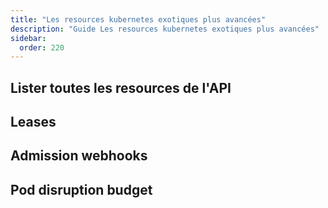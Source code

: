 ```yaml
---
title: "Les resources kubernetes exotiques plus avancées"
description: "Guide Les resources kubernetes exotiques plus avancées"
sidebar:
  order: 220
---
```



## Lister toutes les resources de l'API

## Leases

## Admission webhooks

## Pod disruption budget